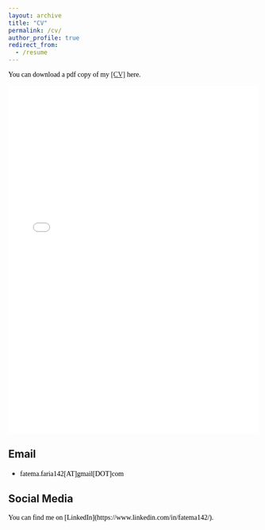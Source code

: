 ```yaml
---
layout: archive
title: "CV"
permalink: /cv/
author_profile: true
redirect_from:
  - /resume
---
```

<span style="color:black; font-family:Georgia;">You can download a pdf copy of my <a href="../files/CV/CV_of_Fatema_Tuj_Johora_Faria.pdf">[CV]</a> here.</span>

<iframe src="/files/CV/CV_of_Fatema_Tuj_Johora_Faria.pdf" width="100%" height="700" frameborder="no" border="0" marginwidth="0" marginheight="0"></iframe>

<br>

## Email
+ <span style="font-family:Georgia; color:black;">fatema.faria142[AT]gmail[DOT]com</span><br/>
<!-- + <span style="font-family:Georgia; color:black;">shahariar_shibli[DOT]cse[AT]aust[DOT]edu</span> -->

## Social Media
<span style="color:black; font-family:Georgia;">
You can find me on [LinkedIn](https://www.linkedin.com/in/fatema142/).
</span>

<!-- ## Office -->
<!-- [Office website](https://aust.edu/cse/faculty_member/mr_g_m_shahariar)
<address>
<span style="color:black; font-family:Georgia;">
Department of Computer Science and Engineering, <br/> 
Ahsanullah University of Science and Technology, <br/> 
141-142 Love Road, Tejgaon Industrial Area, <br/>
Dhaka - 1208, Bangladesh.
</span> 
</address> 
<br/>

<iframe src="https://www.google.com/maps/embed?pb=!1m14!1m8!1m3!1d3651.5510678078604!2d90.40456818240061!3d23.76338330222376!3m2!1i1024!2i768!4f13.1!3m3!1m2!1s0x3755c790e6cf50a9%3A0xcae56c17297f85f8!2sAhsanullah%20University%20of%20Science%20and%20Technology!5e0!3m2!1sen!2sbd!4v1682061216525!5m2!1sen!2sbd" width="600" height="450" style="border:0;" allowfullscreen="" loading="lazy" referrerpolicy="no-referrer-when-downgrade"></iframe> -->